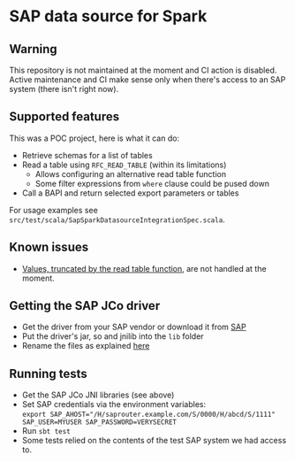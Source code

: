 # SAP data source for Spark

## Warning

This repository is not maintained at the moment and CI action is disabled.
Active maintenance and CI make sense only when there's access to an SAP 
system (there isn't right now).

## Supported features

This was a POC project, here is what it can do:

- Retrieve schemas for a list of tables
- Read a table using `RFC_READ_TABLE` (within its limitations)
  - Allows configuring an alternative read table function
  - Some filter expressions from `where` clause could be pused down
- Call a BAPI and return selected export parameters or tables

For usage examples see `src/test/scala/SapSparkDatasourceIntegrationSpec.scala`. 

## Known issues

- [Values, truncated by the read table function](https://stackoverflow.com/questions/58728382/reading-tcurr-table-with-rfc-read-table-truncates-the-rate-value), are not handled at the moment.

## Getting the SAP JCo driver

- Get the driver from your SAP vendor or download it from [SAP](https://support.sap.com/en/product/connectors/jco.html) 
- Put the driver's jar, so and jnilib into the `lib` folder
- Rename the files as explained [here](https://github.com/saro-lab/sap-jco-manager/blob/master/README.md#download-and-include-sapjco3)

## Running tests

- Get the SAP JCo JNI libraries (see above)
- Set SAP credentials via the environment variables:  
`export SAP_AHOST="/H/saprouter.example.com/S/0000/H/abcd/S/1111" SAP_USER=MYUSER SAP_PASSWORD=VERYSECRET`
- Run `sbt test`
- Some tests relied on the contents of the test SAP system we had access to.

